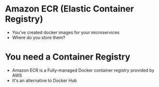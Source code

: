 
# Amazon ECR (Elastic Container Registry)
- You’ve created docker images for your microservices
- Where do you store them? 
# You need a Container Registry
- Amazon ECR is a Fully-managed Docker container registry provided by AWS
- It's an alternative to Docker Hub